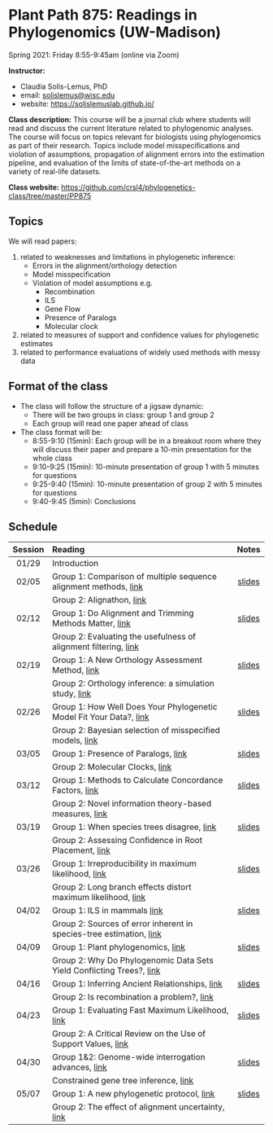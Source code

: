 # Plant Path 875: Readings in Phylogenomics (UW-Madison)

Spring 2021: Friday 8:55-9:45am (online via Zoom)

**Instructor:** 

- Claudia Solis-Lemus, PhD
- email: solislemus@wisc.edu
- website: https://solislemuslab.github.io/

**Class description:** 
This course will be a journal club where students will read and discuss the current literature related to phylogenomic analyses. The course will focus on topics relevant for biologists using phylogenomics as part of their research. Topics include model misspecifications and violation of assumptions, propagation of alignment errors into the estimation pipeline, and evaluation of the limits of state-of-the-art methods on a variety of real-life datasets.

**Class website:** https://github.com/crsl4/phylogenetics-class/tree/master/PP875

## Topics

We will read papers: 
1. related to weaknesses and limitations in phylogenetic inference:
    - Errors in the alignment/orthology detection
    - Model misspecification
    - Violation of model assumptions e.g.
        - Recombination
        - ILS
        - Gene Flow
        - Presence of Paralogs
        - Molecular clock
2. related to measures of support and confidence values for phylogenetic estimates
3. related to performance evaluations of widely used methods with messy data

## Format of the class

- The class will follow the structure of a jigsaw dynamic:  
    - There will be two groups in class: group 1 and group 2
    - Each group will read one paper ahead of class
- The class format will be:
    - 8:55-9:10 (15min): Each group will be in a breakout room where they will discuss their paper and prepare a 10-min presentation for the whole class
    - 9:10-9:25 (15min): 10-minute presentation of group 1 with 5 minutes for questions
    - 9:25-9:40 (15min): 10-minute presentation of group 2 with 5 minutes for questions
    - 9:40-9:45 (5min): Conclusions

## Schedule

| Session | Reading | Notes |
| :---:   | :---   | :---:                     |
| 01/29   |  Introduction |  |
| 02/05   |  Group 1: Comparison of multiple sequence alignment methods, [link](https://journals.plos.org/plosone/article?id=10.1371/journal.pone.0018093) | [slides](https://docs.google.com/presentation/d/1agzopLF6CNrYyQBiyMhkL3ELgBo-3iBZth1-fioZzDM/edit?usp=sharing) |
|         |  Group 2: Alignathon, [link](https://genome.cshlp.org/content/24/12/2077) | |
| 02/12   | Group 1: Do Alignment and Trimming Methods Matter, [link](https://academic.oup.com/sysbio/advance-article/doi/10.1093/sysbio/syaa064/5892776) | [slides](https://docs.google.com/presentation/d/1cOLDFZALCggFCUunLn_OqscF9TKG1M1ubPbSSZkeSsk/edit?usp=sharing) |
|         | Group 2: Evaluating the usefulness of alignment filtering, [link](https://bmcevolbiol.biomedcentral.com/articles/10.1186/s12862-019-1350-2) | |
| 02/19   | Group 1: A New Orthology Assessment Method, [link](https://academic.oup.com/mbe/article/33/8/2117/2578877) | [slides](https://docs.google.com/presentation/d/1r0mx4WA-AOr281h3Zx823LwgjFV8J3nflkxZeSiUOGs/edit?usp=sharing) |
|         | Group 2: Orthology inference: a simulation study, [link](https://journals.plos.org/plosone/article?id=10.1371/journal.pone.0056925) | |
| 02/26   | Group 1: How Well Does Your Phylogenetic Model Fit Your Data?, [link](https://academic.oup.com/sysbio/article/68/1/157/5133546) | [slides](https://docs.google.com/presentation/d/1xjY1Wa7T2g80Q5kBEjPYUTYhBllj2kanRxaJxXzEQCo/edit?usp=sharing) |
|         | Group 2: Bayesian selection of misspecified models, [link](https://www.pnas.org/content/115/8/1854) | |
| 03/05   | Group 1: Presence of Paralogs, [link](https://www.sciencedirect.com/science/article/pii/S0168952520302122?via%3Dihub) | [slides](https://docs.google.com/presentation/d/1vqIe0LNpU0msTzVUQSnO2solvZDmTOa_jMb64yN4sUM/edit?usp=sharing) |
|         | Group 2: Molecular Clocks, [link](https://www.sciencedirect.com/science/article/pii/S0168952520301311?via%3Dihub) |  |
| 03/12   | Group 1: Methods to Calculate Concordance Factors, [link](https://academic.oup.com/mbe/article/37/9/2727/5828940) | [slides](https://docs.google.com/presentation/d/1YVKsRL76ZcdoziChZUvSyneFFYnk_1-7qQsDOs5r7XI/edit?usp=sharing) |
|         | Group 2: Novel information theory-based measures, [link](https://academic.oup.com/mbe/article/31/5/1261/994356) | |
| 03/19   | Group 1: When species trees disagree, [link](https://www.biorxiv.org/content/10.1101/2020.03.27.012237v1) | [slides](https://docs.google.com/presentation/d/1v9UkTA0qObrQa1oUOUSRluzmUZ8eg75Zkd5sbCDsufI/edit?usp=sharing) |
|         | Group 2: Assessing Confidence in Root Placement, [link](https://www.biorxiv.org/content/10.1101/2020.07.31.230144v1)
| 03/26   | Group 1: Irreproducibility in maximum likelihood, [link](https://www.nature.com/articles/s41467-020-20005-6) | [slides](https://docs.google.com/presentation/d/1IpRZTz_lv3mN2BxhTuBfclxUFzS3M9mBHF1EK00g_Gk/edit?usp=sharing) |
|         | Group 2: Long branch effects distort maximum likelihood, [link](https://journals.plos.org/plosone/article?id=10.1371/journal.pone.0036593) | |
| 04/02   | Group 1: ILS in mammals [link](https://academic.oup.com/sysbio/article/66/1/112/2449707) | [slides](https://docs.google.com/presentation/d/1SSLh4asEhhVHpb78wna1ubNSMARGBbvH_ygnmsZDdI4/edit?usp=sharing) |
|         | Group 2: Sources of error inherent in species-tree estimation, [link](https://academic.oup.com/sysbio/article/59/5/573/1647664) | |
| 04/09   | Group 1: Plant phylogenomics, [link](https://www.ncbi.nlm.nih.gov/pmc/articles/PMC5895195/) | [slides](https://docs.google.com/presentation/d/1k69NgMkRtUQk-ZioKs_W3k-nH-0LJwt9OMFKtPfpmRM/edit?usp=sharing) |
|         | Group 2: Why Do Phylogenomic Data Sets Yield Conflicting Trees?, [link](https://academic.oup.com/sysbio/article/66/5/857/3091102) | |
| 04/16   | Group 1: Inferring Ancient Relationships, [link](https://academic.oup.com/icb/article/58/4/623/5049468) | [slides](https://docs.google.com/presentation/d/1CfGru3h2AYQ0QtUwoocla4GZPEA6MBAL6ZoOEJHWMgk/edit?usp=sharing) |
|         | Group 2: Is recombination a problem?, [link](https://academic.oup.com/sysbio/article/61/4/691/1637909) | |
| 04/23   | Group 1: Evaluating Fast Maximum Likelihood, [link](https://academic.oup.com/mbe/article/35/2/486/4644721) | [slides](https://docs.google.com/presentation/d/1Jtyio57XKh0jBL1fGyzJQlgj57P3Uptg7ohhFFflA3M/edit?usp=sharing) |
|         | Group 2: A Critical Review on the Use of Support Values, [link](https://academic.oup.com/mbe/article/34/6/1535/3077051) | |
| 04/30   | Group 1&2: Genome-wide interrogation advances, [link](https://www.nature.com/articles/s41559-016-0020) | [slides](https://docs.google.com/presentation/d/1LxIUbg5i_PPBe5nlQCxtUnpiv7si3ZhF8Cg3ZT4fVz8/edit?usp=sharing) |
|         | Constrained gene tree inference, [link](https://www.nature.com/articles/s41559-016-0056) | |
| 05/07   | Group 1: A new phylogenetic protocol, [link](https://academic.oup.com/nargab/article/2/2/lqaa041/5861483) | [slides](https://docs.google.com/presentation/d/1ieYN8a-UIMIMCoUwQM0_jAFgbb4sgIqWNeAwqk4fR48/edit?usp=sharing) |
|         | Group 2: The effect of alignment uncertainty, [link](https://bmcevolbiol.biomedcentral.com/articles/10.1186/s12862-019-1534-9) | |


